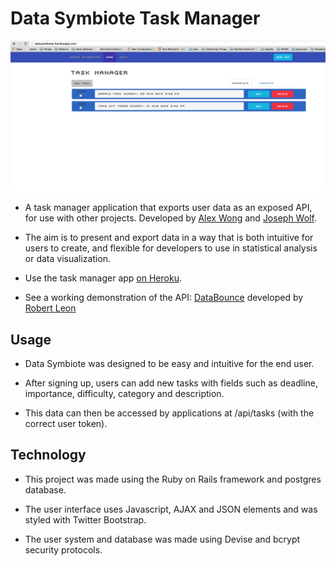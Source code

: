 Data Symbiote Task Manager
=========================
![](public/DataSymbiote.png)

- A task manager application that exports user data as an exposed API, for use with other projects. Developed by [Alex Wong] and [Joseph Wolf].

- The aim is to present and export data in a way that is both intuitive for users to create, and flexible for developers to use in statistical analysis or data visualization.

- Use the task manager app [on Heroku].

- See a working demonstration of the API: [DataBounce] developed by [Robert Leon]

## Usage

- Data Symbiote was designed to be easy and intuitive for the end user.

- After signing up, users can add new tasks with fields such as deadline, importance, difficulty, category and description.

- This data can then be accessed by applications at /api/tasks (with the correct user token).

## Technology

- This project was made using the Ruby on Rails framework and postgres database.

- The user interface uses Javascript, AJAX and JSON elements and was styled with Twitter Bootstrap.

- The user system and database was made using Devise and bcrypt security protocols.


[Alex Wong]:https://github.com/mazzastar
[Joseph Wolf]:https://github.com/josephwolf
[on Heroku]:http://datasymbiote.herokuapp.com/
[DataBounce]:https://github.com/llexileon/datavisual
[Robert Leon]:https://github.com/llexileon